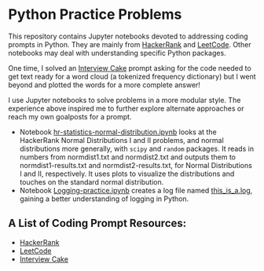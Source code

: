 # Python Practice Problems

This repository contains Jupyter notebooks devoted to addressing coding prompts in Python. They are mainly from [HackerRank](https://hackerrank.com) and [LeetCode](https://leetcode.com/problemset/all/).  Other notebooks may deal with understanding specific Python packages.

One time, I solved an [Interview Cake](https://www.interviewcake.com/table-of-contents) prompt asking for the code needed to get text ready for a word cloud (a tokenized frequency dictionary) but I went beyond and plotted the words for a more complete answer!

I use Jupyter notebooks to solve problems in a more modular style. The experience above inspired me to further explore alternate approaches or reach my own goalposts for a prompt.

* Notebook [hr-statistics-normal-distribution.ipynb](https://github.com/bronwencc/python_practice/blob/master/hr-statistics-normal-distribution.ipynb) looks at the HackerRank Normal Distributions I and II problems, and normal distributions more generally, with `scipy` and `random` packages. It reads in numbers from normdist1.txt and normdist2.txt and outputs them to normdist1-results.txt and normdist2-results.txt, for Normal Distributions I and II, respectively. It uses plots to visualize the distributions and touches on the standard normal distribution.
* Notebook [Logging-practice.ipynb](https://github.com/bronwencc/python_practice/blob/master/Logging-practice.ipynb) creates a log file named [this_is_a.log](https://github.com/bronwencc/python_practice/blob/master/this_is_a.log), gaining a better understanding of logging in Python.

## A List of Coding Prompt Resources:
* [HackerRank](https://hackerrank.com)
* [LeetCode](https://leetcode.com/problemset/all/)
* [Interview Cake](https://www.interviewcake.com/table-of-contents)
